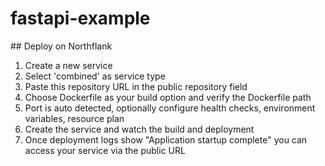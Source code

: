 # fastapi-example

## Deploy on Northflank

1. Create a new service
2. Select 'combined' as service type
3. Paste this repository URL in the public repository field 
3. Choose Dockerfile as your build option and verify the Dockerfile path
4. Port is auto detected, optionally configure health checks, environment variables, resource plan
5. Create the service and watch the build and deployment
6. Once deployment logs show "Application startup complete" you can access your service via the public URL

